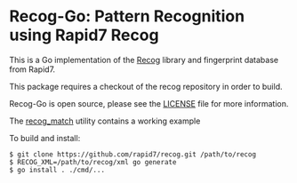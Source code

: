 # Recog-Go: Pattern Recognition using Rapid7 Recog

This is a Go implementation of the [Recog](https://github.com/rapid7/recog/) library and fingerprint database from Rapid7.

This package requires a checkout of the recog repository in order to build.

Recog-Go is open source, please see the [LICENSE](https://raw.githubusercontent.com/runZeroInc/recog-go/master/LICENSE) file for more information.

The [recog_match](cmd/recog_match/main.go) utility contains a working example

To build and install:
```
$ git clone https://github.com/rapid7/recog.git /path/to/recog
$ RECOG_XML=/path/to/recog/xml go generate
$ go install . ./cmd/...
```
